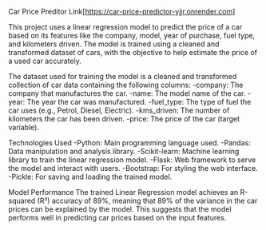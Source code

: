 Car Price Preditor Link[https://car-price-predictor-yjjr.onrender.com]

This project uses a linear regression model to predict the price of a car based on its features like the company, model, year of purchase, fuel type, and kilometers driven. 
The model is trained using a cleaned and transformed dataset of cars, with the objective to help estimate the price of a used car accurately.

The dataset used for training the model is a cleaned and transformed collection of car data containing the following columns:
-company: The company that manufactures the car.
-name: The model name of the car.
-year: The year the car was manufactured.
-fuel_type: The type of fuel the car uses (e.g., Petrol, Diesel, Electric).
-kms_driven: The number of kilometers the car has been driven.
-price: The price of the car (target variable).

Technologies Used
-Python: Main programming language used.
-Pandas: Data manipulation and analysis library.
-Scikit-learn: Machine learning library to train the linear regression model.
-Flask: Web framework to serve the model and interact with users.
-Bootstrap: For styling the web interface.
-Pickle: For saving and loading the trained model.

Model Performance
The trained Linear Regression model achieves an R-squared (R²) accuracy of 89%, meaning that 89% of the variance in the car prices can be explained by the model.
This suggests that the model performs well in predicting car prices based on the input features.

